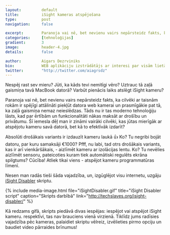 ```yaml
---
layout:         default
title:          iSight kameras atspējošana
type:           post
navigation:     false

excerpt:        Paranoja vai nē, bet nevienu vairs nepārsteidz fakts, ka cilvēki ar taisnām rokām ir spējīgi attālināti piekļūt datora web kamerai un prasmīgākie pat tā, ka zaļā gaismiņa nemaz neieslēdzas.
categories:     [tehnoloģijas]
gradient:       3
image:          header-4.jpg
details:        false

author:         Aigars Dezrviniks
bio:            WEB aplikāciju izstrādātājs ar interesi par visām lietām uz pasaules.
twitter:        "http://twitter.com/aiagrsdz"
---
```


Nespēj rast sev mieru? Jūti, ka kāds tevi nemitīgi vēro? Uztrauc tā zaļā gaismiņa tavā MacBook datorā? Varbūt pienācis laiks atslēgt iSight kameru?

Paranoja vai nē, bet nevienu vairs nepārsteidz fakts, ka cilvēki ar taisnām rokām ir spējīgi attālināti piekļūt datora web kamerai un prasmīgākie pat tā, ka zaļā gaismiņa nemaz neieslēdzas. Tāds nu ir tas moderno tehnoloģiju lāsts, kad par ērtībām un funkcionalitāti nākas maksāt ar drošību un privātumu. Šī iemesla dēļ man ir zināmi vairāki cilvēki, kas jūtas mierīgāk ar atspējotu kameru savā datorā, bet kā to efektīvāk izdarīt?

Absolūti drošākais variants ir izdauzīt kameru laukā 👍 Ko? Tu negribi bojāt datoru, par kuru samaksāji €1000? Pfff, nu labi, tad otrs drošākais variants, kas ir arī vienkāršākais, - aizlīmēt kameru ar izolācijas lentu. Ko? Tu nevēlies aizlīmēt sensoru, pateicoties kuram tiek automātiski regulēts ekrāna spilgtums? Cūcība! Atliek tikai viens - atspējot kameru programmatūras līmenī.

Nesen man radās tieši šāda vajadzība, un, izgūglējot visu internetu, uzgāju [iSight Disabler](http://techslaves.org/isight-disabler/ "iSight Disabler") skriptu.

{% include media-image.html file="iSightDisabler.gif" title="iSight Disabler script" caption="Skripts darbībā" link="http://techslaves.org/isight-disabler/" %}

Kā redzams gifā, skripts piedāvā divas iespējas: iespējot vai atspējot iSight kameru. respektīvi, tas nav brauciens vienā virzienā. Tiklīdz jums radīsies vajadzība pēc kameras, palaidiet skriptu vēlreiz, izvēlieties pirmo opciju un baudiet video pārraides brīnumus!
